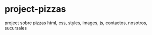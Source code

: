# project-pizzas
project sobre pizzas html, css, styles, images, js, contactos, nosotros, sucursales
